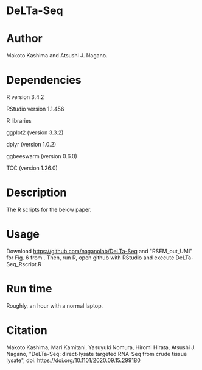 # DeLTa-Seq
# Author
Makoto Kashima and Atsushi J. Nagano.
# Dependencies
R version 3.4.2

RStudio version 1.1.456

R libraries

ggplot2 (version 3.3.2)

dplyr (version 1.0.2)

ggbeeswarm (version 0.6.0)

TCC (version 1.26.0)

# Description
The R scripts for the below paper.

# Usage
Download https://github.com/naganolab/DeLTa-Seq and "RSEM_out_UMI" for Fig. 6 from . Then, run R, open github with RStudio and execute DeLTa-Seq_Rscript.R

# Run time
  Roughly, an hour with a normal laptop.

# Citation
 Makoto Kashima,  Mari Kamitani,  Yasuyuki Nomura,  Hiromi Hirata,  Atsushi J. Nagano, "DeLTa-Seq: direct-lysate targeted RNA-Seq from crude tissue lysate", doi: https://doi.org/10.1101/2020.09.15.299180
